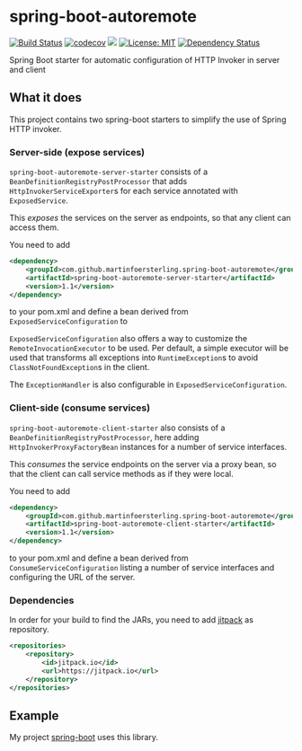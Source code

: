 # spring-boot-autoremote
[![Build Status](https://travis-ci.org/martinfoersterling/spring-boot-autoremote.svg?branch=master)](https://travis-ci.org/martinfoersterling/spring-boot-autoremote) [![codecov](https://codecov.io/gh/martinfoersterling/spring-boot-autoremote/branch/master/graph/badge.svg)](https://codecov.io/gh/martinfoersterling/spring-boot-autoremote) [![](https://jitpack.io/v/martinfoersterling/spring-boot-autoremote.svg)](https://jitpack.io/#martinfoersterling/spring-boot-autoremote) [![License: MIT](https://img.shields.io/badge/License-MIT-yellow.svg)](https://opensource.org/licenses/MIT) [![Dependency Status](https://www.versioneye.com/user/projects/5a4782490fb24f00107a1de9/badge.svg?style=flat-square)](https://www.versioneye.com/user/projects/5a4782490fb24f00107a1de9)

Spring Boot starter for automatic configuration of HTTP Invoker in server and client

## What it does

This project contains two spring-boot starters to simplify the use of Spring HTTP invoker.

### Server-side (expose services)

`spring-boot-autoremote-server-starter` consists of a `BeanDefinitionRegistryPostProcessor` that adds `HttpInvokerServiceExporter`s for each service annotated with `ExposedService`.

This _exposes_ the services on the server as endpoints, so that any client can access them.

You need to add

```xml
<dependency>
    <groupId>com.github.martinfoersterling.spring-boot-autoremote</groupId>
    <artifactId>spring-boot-autoremote-server-starter</artifactId>
    <version>1.1</version>
</dependency>
```

to your pom.xml and define a bean derived from `ExposedServiceConfiguration` to

`ExposedServiceConfiguration` also offers a way to customize the `RemoteInvocationExecutor` to be used. Per default, a simple executor will be used that transforms all exceptions into `RuntimeException`s to avoid `ClassNotFoundException`s in the client.

The `ExceptionHandler` is also configurable in `ExposedServiceConfiguration`.

### Client-side (consume services)

`spring-boot-autoremote-client-starter` also consists of a `BeanDefinitionRegistryPostProcessor`, here adding `HttpInvokerProxyFactoryBean` instances for a number of service interfaces.

This _consumes_ the service endpoints on the server via a proxy bean, so that the client can call service methods as if they were local.

You need to add

```xml
<dependency>
    <groupId>com.github.martinfoersterling.spring-boot-autoremote</groupId>
    <artifactId>spring-boot-autoremote-client-starter</artifactId>
    <version>1.1</version>
</dependency>
```

to your pom.xml and define a bean derived from `ConsumeServiceConfiguration` listing a number of service interfaces and configuring the URL of the server.

### Dependencies

In order for your build to find the JARs, you need to add [jitpack](https://jitpack.io/) as repository.

```xml
<repositories>
    <repository>
        <id>jitpack.io</id>
        <url>https://jitpack.io</url>
    </repository>
</repositories>
```

## Example

My project [spring-boot](https://github.com/martinfoersterling/spring-boot) uses this library.
